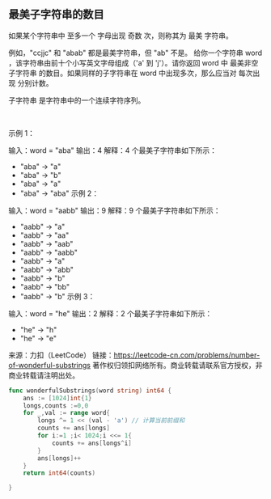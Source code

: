 ## 最美子字符串的数目

如果某个字符串中 至多一个 字母出现 奇数 次，则称其为 最美 字符串。

例如，"ccjjc" 和 "abab" 都是最美字符串，但 "ab" 不是。
给你一个字符串 word ，该字符串由前十个小写英文字母组成（'a' 到 'j'）。请你返回 word 中 最美非空子字符串 的数目。如果同样的子字符串在 word 中出现多次，那么应当对 每次出现 分别计数。

子字符串 是字符串中的一个连续字符序列。

 

示例 1：

输入：word = "aba"
输出：4
解释：4 个最美子字符串如下所示：
- "aba" -> "a"
- "aba" -> "b"
- "aba" -> "a"
- "aba" -> "aba"
示例 2：

输入：word = "aabb"
输出：9
解释：9 个最美子字符串如下所示：
- "aabb" -> "a"
- "aabb" -> "aa"
- "aabb" -> "aab"
- "aabb" -> "aabb"
- "aabb" -> "a"
- "aabb" -> "abb"
- "aabb" -> "b"
- "aabb" -> "bb"
- "aabb" -> "b"
示例 3：

输入：word = "he"
输出：2
解释：2 个最美子字符串如下所示：
- "he" -> "h"
- "he" -> "e"
 



来源：力扣（LeetCode）
链接：https://leetcode-cn.com/problems/number-of-wonderful-substrings
著作权归领扣网络所有。商业转载请联系官方授权，非商业转载请注明出处。
```go
func wonderfulSubstrings(word string) int64 {
    ans := [1024]int{1}
    longs,counts :=0,0
    for _,val := range word{
        longs ^= 1 << (val - 'a') // 计算当前前缀和        
        counts += ans[longs]
        for i:=1 ;i< 1024;i <<= 1{
            counts += ans[longs^i]
        }
        ans[longs]++
    }
    return int64(counts)

}
```
